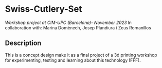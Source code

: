 # Swiss-Cutlery-Set
*Workshop project at CIM-UPC (Barcelona)- November 2023*
In collaboration with: Marina Domènech, Josep Plandiura i Zeus Romanillos

## Description
This is a concept design make it as a final project of a 3d printing workshop for experimenting, testing and learning about this technology (FFF).
